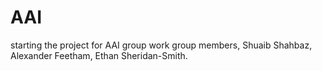 # AAI
starting the project for AAI group work 
group members, Shuaib Shahbaz, Alexander Feetham, Ethan Sheridan-Smith.
